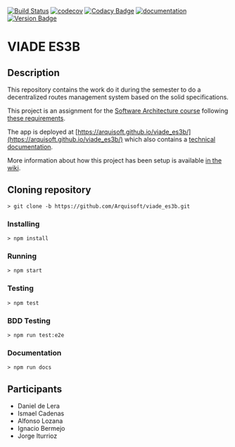 [![Build Status](https://travis-ci.org/Arquisoft/viade_es3b.svg?branch=master)](https://travis-ci.org/Arquisoft/viade_es3b)
[![codecov](https://codecov.io/gh/Arquisoft/viade_es3b/branch/master/graph/badge.svg)](https://codecov.io/gh/Arquisoft/viade_es3b)
[![Codacy Badge](https://api.codacy.com/project/badge/Grade/6d87ad7b8b89409aa9dc2d7a7492affc)](https://www.codacy.com/gh/Arquisoft/viade_0?utm_source=github.com&amp;utm_medium=referral&amp;utm_content=Arquisoft/viade_0&amp;utm_campaign=Badge_Grade)
[![documentation](https://img.shields.io/badge/docs-arc42-9cf.svg)](https://arquisoft.github.io/viade_es3b/docs/)
[![Version Badge](https://img.shields.io/badge/Version-1.1-<COLOR>.svg)](https://arquisoft.github.io/viade_es3b)

# VIADE ES3B

## Description
This repository contains the work do it during the semester to do a decentralized routes management system based on the solid specifications.

This project is an assignment for the [Software Architecture course](https://arquisoft.github.io/) following [these requirements](https://labra.solid.community/public/SoftwareArchitecture/AssignmentDescription/).

The app is deployed at [https://arquisoft.github.io/viade_es3b/](https://arquisoft.github.io/viade_es3b/) which also contains a [technical documentation](https://arquisoft.github.io/viade_es3b/docs).

More information about how this project has been setup is available [in the wiki](https://github.com/Arquisoft/viade_es3b/wiki).

## Cloning repository
```
> git clone -b https://github.com/Arquisoft/viade_es3b.git

```
### Installing

```
> npm install
```
### Running
```
> npm start
```

### Testing
```
> npm test

```

### BDD Testing
```
> npm run test:e2e

```

### Documentation
```
> npm run docs

```

## Participants
* Daniel de Lera
* Ismael Cadenas
* Alfonso Lozana
* Ignacio Bermejo
* Jorge Iturrioz
